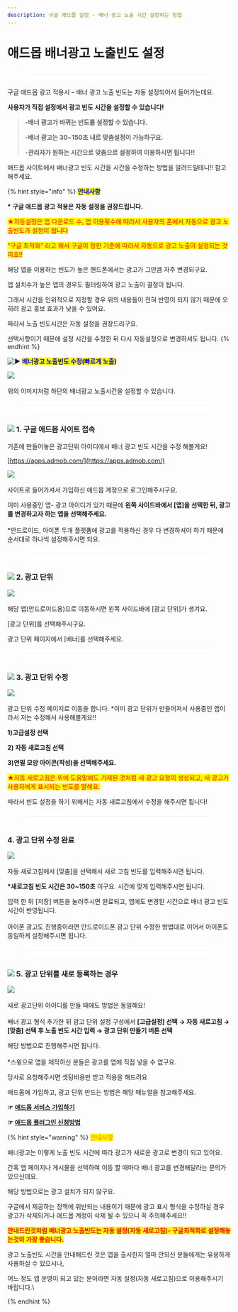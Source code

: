 ```yaml
---
description: 구글 애드몹 설정 - 배너 광고 노출 시간 설정하는 방법
---
```


# 애드몹 배너광고 노출빈도 설정

<figure><img src="../../.gitbook/assets/구분선 (1).PNG" alt=""><figcaption></figcaption></figure>

구글 애드몹 광고 적용시 – 배너 광고 노출 빈도는 자동 설정되어서 들어가는데요.

**사용자가 직접 설정에서 광고 빈도 시간을 설정할 수 있습니다!**&#x20;

> **-배너 광고가 바뀌는 빈도를 설정할 수 있습니다.**
>
> **-배너 광고는 30\~150초 내로 맞춤설정이 가능하구요.**
>
> **-관리자가 원하는 시간으로 맞춤으로 설정하여 이용하시면 됩니다!!**

애드몹 사이트에서 배너광고 빈도 시간을 시간을 수정하는 방법을 알려드릴테니!! 참고해주세요.



{% hint style="info" %}
<mark style="color:blue;">**안내사항**</mark>

**\* 구글 애드몹 광고 적용은 자동 설정을 권장드립니다.**

<mark style="color:red;">★자동설정은 앱 다운로드 수, 앱  이용횟수에 따라서 사용자의 폰에서 자동으로 광고 노출빈도가 설정이 됩니다</mark>

<mark style="color:red;">“구글 최적화” 라고 해서 구글이 정한 기준에 따라서 자동으로 광고 노출이 설정되는 것이죠!!</mark>

해당 앱을 이용하는 빈도가 높은 핸드폰에서는 광고가 그만큼 자주 변경되구요.

앱 설치수가 높은 앱의 경우도 필터링하여 광고 노출이 결정이 됩니다.

그래서 시간을 인위적으로 지정할 경우 위의 내용들이 전혀 반영이 되지 않기 때문에 오히려 광고 홍보 효과가 낮을 수 있어요.

따라서 노출 빈도시간은 자동 설정을 권장드리구요.

선택사항이기 때문에 설정 시간을 수정한 뒤 다시 자동설정으로 변경하셔도 됩니다.
{% endhint %}



&#x20;<img src="https://s.w.org/images/core/emoji/11/svg/25b6.svg" alt="▶" data-size="line"> <mark style="color:blue;">**배너광고 노출빈도 수정(빠르게 노출)**</mark>

![](https://wp.swing2app.co.kr/wp-content/uploads/2018/10/%EC%95%A0%EB%93%9C%EB%AA%B9%EA%B5%AC%EA%B8%80%EB%B0%B0%EB%84%88%EB%85%B8%EC%B6%9C%EB%B9%88%EB%8F%84.gif)

위의 이미지처럼 하단의 배너광고 노출시간을 설정할 수 있습니다.

<figure><img src="../../.gitbook/assets/구분선 (1).PNG" alt=""><figcaption></figcaption></figure>

### ![](https://wp.swing2app.co.kr/wp-content/uploads/2018/09/%EB%8B%A8%EB%9D%BD1-1.png) 1. 구글 애드몹 사이트 접속

기존에 만들어놓은 광고단위 아이디에서 배너 광고 빈도 시간을 수정 해볼게요!

[https://apps.admob.com/](https://apps.admob.com/)

![](https://wp.swing2app.co.kr/wp-content/uploads/2018/10/%EB%B0%B0%EB%84%88\_%EB%B9%88%EB%8F%841.png)

사이트로 들어가셔서 가입하신 애드몹 계정으로 로그인해주시구요.

이미 사용중인 앱- 광고 아이디가 있기 때문에 **왼쪽 사이드바에서 \[앱]을 선택한 뒤, 광고를 변경하고자 하는 앱을 선택해주세요.**\
\
\*안드로이드, 아이폰 두개 플랫폼에 광고를 적용하신 경우 다 변경하셔야 하기 때문에 순서대로 하나씩 설정해주시면 되요.

<figure><img src="../../.gitbook/assets/구분선 (1).PNG" alt=""><figcaption></figcaption></figure>

### ![](https://wp.swing2app.co.kr/wp-content/uploads/2018/09/%EB%8B%A8%EB%9D%BD1-1.png) 2. 광고 단위

![](https://wp.swing2app.co.kr/wp-content/uploads/2018/10/%EB%B0%B0%EB%84%88%EB%B9%88%EB%8F%842.png)

해당 앱(안드로이드용)으로 이동하시면 왼쪽 사이드바에 \[광고 단위]가 생겨요.&#x20;

\[광고 단위]를 선택해주시구요.

광고 단위 페이지에서 \[배너]를 선택해주세요.&#x20;

<figure><img src="../../.gitbook/assets/구분선 (1).PNG" alt=""><figcaption></figcaption></figure>

### ![](https://wp.swing2app.co.kr/wp-content/uploads/2018/09/%EB%8B%A8%EB%9D%BD1-1.png) 3. 광고 단위 수정

![](https://wp.swing2app.co.kr/wp-content/uploads/2018/10/%EB%B0%B0%EB%84%88%EB%B9%88%EB%8F%843.png)

광고 단위 수정 페이지로 이동을 합니다. \*이미 광고 단위가 만들어져서 사용중인 앱이라서 저는 수정해서 사용해볼게요!!

**1)고급설정 선택**

**2) 자동 새로고침 선택**

**3)연필 모양 아이콘(작성)을 선택해주세요.**

<mark style="color:red;">★자동 새로고침은 위에 도움말에도 기재된 것처럼 새 광고 요청이 생성되고, 새 광고가 사용자에게 표시되는 빈도를 말해요.</mark>

따라서 빈도 설정을 하기 위해서는 자동 새로고침에서 수정을 해주시면 됩니다!

<figure><img src="../../.gitbook/assets/구분선 (1).PNG" alt=""><figcaption></figcaption></figure>

### 4. 광고 단위 수정 완료

![](https://wp.swing2app.co.kr/wp-content/uploads/2018/10/%EB%B0%B0%EB%84%88%EB%B9%88%EB%8F%844.png)

자동 새로고침에서 \[맞춤]을 선택해서 새로 고침 빈도를 입력해주시면 됩니다.

**\*새로고침 빈도 시간은 30\~150초** 이구요. 시간에 맞게 입력해주시면 됩니다.&#x20;

입력 한 뒤 \[저장] 버튼을 눌러주시면 완료되고, 앱에도 변경된 시간으로 배너 광고 빈도시간이 반영됩니다.\
\
아이폰 광고도 진행중이라면 안드로이드폰 광고 단위 수정한 방법대로 이어서 아이폰도 동일하게 설정해주시면 됩니다.

<figure><img src="../../.gitbook/assets/구분선 (1).PNG" alt=""><figcaption></figcaption></figure>

### ![](https://wp.swing2app.co.kr/wp-content/uploads/2018/09/%EB%8B%A8%EB%9D%BD1-1.png) 5. 광고 단위를 새로 등록하는 경우

![](https://wp.swing2app.co.kr/wp-content/uploads/2018/10/%EB%B0%B0%EB%84%88%EB%B9%88%EB%8F%845.png)

새로 광고단위 아이디를 만들 때에도 방법은 동일해요!\
\
배너 광고 형식 추가한 뒤 광고 단위 설정 구성에서 **\[고급설정] 선택 → 자동 새로고침  → \[맞춤] 선택 후 노출 빈도 시간 입력 → 광고 단위 만들기 버튼 선택**&#x20;

해당 방법으로 진행해주시면 됩니다. \
\
\*스윙으로 앱을 제작하신 분들은 광고를 앱에 직접 넣을 수 없구요.

당사로 요청해주시면 셋팅비용만 받고 적용을 해드려요

애드몹에 가입하고, 광고 단위 만드는 방법은 해당 매뉴얼을 참고해주세요.

**☞** [**애드몹 서비스 가입하기**](admob-register.md)

**☞** [**애드몹 플러그인 신청방법**](admob-apply.md)

{% hint style="warning" %}
<mark style="color:orange;">**안내사항**</mark>

배너광고는 이렇게 노출 빈도 시간에 따라 광고가 새로운 광고로 변경이 되고 있어요.&#x20;

간혹 앱 페이지나 게시물을 선택하여 이동 할 때마다 배너 광고를 변경해달라는 문의가 있으신데요.

해당 방법으로는 광고 설치가 되지 않구요.&#x20;

구글에서 제공하는 정책에 위반되는 내용이기 때문에 광고 표시 형식을 수정하실 경우 광고가 삭제되거나 애드몹 계정이 삭제 될 수 있으니 꼭 주의해주세요!!



<mark style="color:red;">**안내드린것처럼 배너광고 노출빈도는 자동 설정(자동 새로고침)- 구글최적화로 설정해놓는것이 가장 좋습니다.**</mark>

광고 노출빈도 시간을 안내해드린 것은 앱을 출시한지 얼마 안되신 분들에게는 유용하게 사용하실 수 있으시나,

어느 정도 앱 운영이 되고 있는 분이라면 자동 설정(자동 새로고침)으로 이용해주시기 바랍니다.\

{% endhint %}

